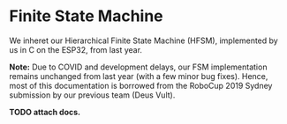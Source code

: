 # Finite State Machine

We inheret our Hierarchical Finite State Machine (HFSM), implemented by us in C on the ESP32, from last year.

**Note:** Due to COVID and development delays, our FSM implementation remains unchanged from last year (with
a few minor bug fixes). Hence, most of this documentation is borrowed from the RoboCup 2019 Sydney submission
by our previous team (Deus Vult).

**TODO attach docs.**
